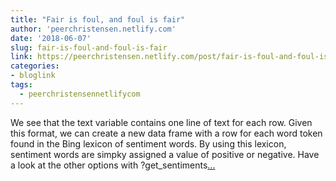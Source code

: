 ```yaml
---
title: "Fair is foul, and foul is fair"
author: 'peerchristensen.netlify.com'
date: '2018-06-07'
slug: fair-is-foul-and-foul-is-fair
link: https://peerchristensen.netlify.com/post/fair-is-foul-and-foul-is-fair-a-tidytext-entiment-analysis-of-shakespeare-s-tragedies/
categories:
- bloglink
tags:
  - peerchristensennetlifycom
---
```


We see that the text variable contains one line of text for each row. Given this format, we can create a new data frame with a row for each word token found in the Bing lexicon of sentiment words. By using this lexicon, sentiment words are simpky assigned a value of positive or negative. Have a look at the other options with ?get_sentiments[... <i class="fas fa-external-link-alt"></i>](https://peerchristensen.netlify.com/post/fair-is-foul-and-foul-is-fair-a-tidytext-entiment-analysis-of-shakespeare-s-tragedies/)

